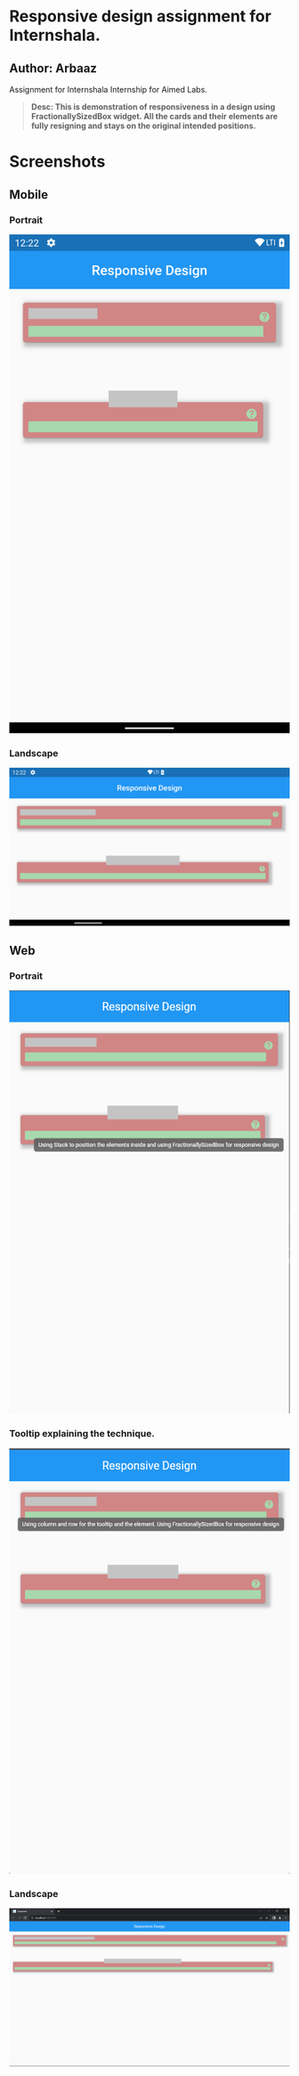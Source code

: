 # Responsive design assignment for Internshala.
## Author: Arbaaz
Assignment for Internshala Internship for Aimed Labs.
> **Desc: This is demonstration of responsiveness in a design using FractionallySizedBox widget. All the cards and their elements are fully resigning and stays on the original intended positions.**


# Screenshots
## Mobile
### Portrait
![alt text](https://github.com/arbaazaj/assignment_internshala_arbaaz/blob/master/screenshots/screen_horizontal.png?raw=true)

### Landscape
![alt text](https://github.com/arbaazaj/assignment_internshala_arbaaz/blob/master/screenshots/screen_landscape.png?raw=true)

## Web
### Portrait
![alt text](https://github.com/arbaazaj/assignment_internshala_arbaaz/blob/master/screenshots/screen_web.png?raw=true)

### Tooltip explaining the technique.
![alt text](https://github.com/arbaazaj/assignment_internshala_arbaaz/blob/master/screenshots/screen_web_tooltip.png?raw=true)

### Landscape
![alt text](https://github.com/arbaazaj/assignment_internshala_arbaaz/blob/master/screenshots/screen_web_landscape.png?raw=true)
